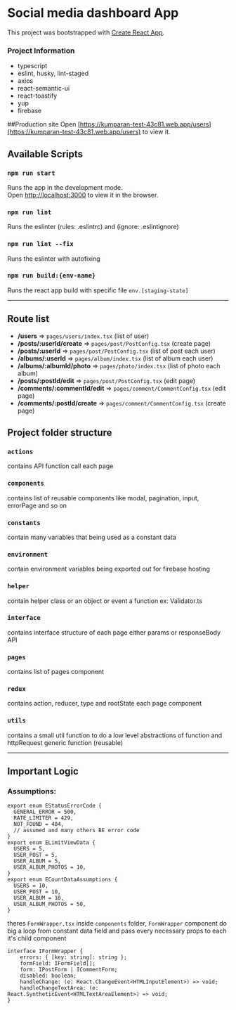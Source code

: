 # Social media dashboard App

This project was bootstrapped with [Create React App](https://github.com/facebook/create-react-app).
### Project Information
- typescript
- eslint, husky, lint-staged
- axios
- react-semantic-ui
- react-toastify
- yup
- firebase

##Production site
Open [https://kumparan-test-43c81.web.app/users](https://kumparan-test-43c81.web.app/users) to view it.

## Available Scripts
### `npm run start`

Runs the app in the development mode.\
Open [http://localhost:3000](http://localhost:3000) to view it in the browser.

### `npm run lint`

Runs the eslinter (rules: .eslintrc) and (ignore: .eslintignore)

### `npm run lint --fix`

Runs the eslinter with autofixing

### `npm run build:{env-name}`

Runs the react app build with specific file `env.[staging-state]`

----------

## Route list
- **/users** => `pages/users/index.tsx` (list of user)
- **/posts/:userId/create** => `pages/post/PostConfig.tsx` (create page)
- **/posts/:userId** => `pages/post/PostConfig.tsx` (list of post each user)
- **/albums/:userId** => `pages/album/index.tsx` (list of album each user)
- **/albums/:albumId/photo** => `pages/photo/index.tsx` (list of photo each album)
- **/posts/:postId/edit** => `pages/post/PostConfig.tsx` (edit page)
- **/comments/:commentId/edit** => `pages/comment/CommentConfig.tsx` (edit page)
- **/comments/:postId/create** => `pages/comment/CommentConfig.tsx` (create page)

## Project folder structure
### `actions`
contains API function call each page
### `components`
contains list of reusable components like modal, pagination, input, errorPage and so on
### `constants`
contain many variables that being used as a constant data
### `environment`
contain environment variables being exported out for firebase hosting
### `helper`
contain helper class or an object or event a function ex: Validator.ts
### `interface`
contains interface structure of each page either params or responseBody API
### `pages`
contains list of pages component
### `redux`
contains action, reducer, type and rootState each page component
### `utils`
contains a small util function to do a low level abstractions of function and httpRequest generic function (reusable)
______
## Important Logic
### Assumptions:
```
export enum EStatusErrorCode {
  GENERAL_ERROR = 500,
  RATE_LIMITER = 429,
  NOT_FOUND = 404,
  // assumed and many others BE error code
}
export enum ELimitViewData {
  USERS = 5,
  USER_POST = 5,
  USER_ALBUM = 5,
  USER_ALBUM_PHOTOS = 10,
}
export enum ECountDataAssumptions {
  USERS = 10,
  USER_POST = 10,
  USER_ALBUM = 10,
  USER_ALBUM_PHOTOS = 50,
}
```
theres `FormWrapper.tsx` inside `components` folder, `FormWrapper` component do big a loop from constant data field and pass every necessary props to each it's child component
```
interface IFormWrapper {
    errors: { [key: string]: string };
    formField: IFormField[];
    form: IPostForm | ICommentForm;
    disabled: boolean;
    handleChange: (e: React.ChangeEvent<HTMLInputElement>) => void;
    handleChangeTextArea: (e: React.SyntheticEvent<HTMLTextAreaElement>) => void;
}
```